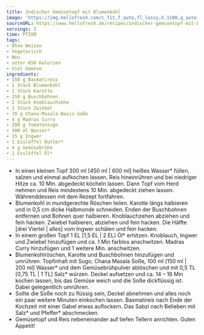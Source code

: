 ```yaml
---
title: Indischer Gemüsetopf mit Blumenkohl
image: 'https://img.hellofresh.com/c_fit,f_auto,fl_lossy,h_1100,q_auto,w_2600/hellofresh_s3/image/indischer-gemusetopf-mit-blumenkohl-d55c2d57.jpg'
sourceURL: https://www.hellofresh.de/recipes/indischer-gemusetopf-mit-blumenkohl-62fbdf2a426acbca87073c5f
servings: 2
time: PT35M
tags:
- Ohne Weizen
- Vegetarisch
- Neu
- unter 650 Kalorien
- Viel Gemüse
ingredients:
- 150 g Basmatireis
- 1 Stück Blumenkohl
- 1 Stück Karotte
- 150 g Buschbohnen
- 2 Stück Knoblauchzehe
- 1 Stück Zwiebel
- 70 g Chana-Masala-Basis-Soße
- 4 g Madras Curry
- 200 g Tomatensugo
- 300 ml Wasser*
- 15 g Ingwer
- 1 Esslöffel Butter*
- 4 g Gemüsebrühe
- 1 Esslöffel Öl*
---
```


- In einen kleinen Topf 300 ml [450 ml | 600 ml] heißes Wasser\* füllen, salzen und einmal aufkochen lassen. Reis hineinrühren und bei niedriger Hitze ca. 10 Min. abgedeckt köcheln lassen. Dann Topf vom Herd nehmen und Reis mindestens 10 Min. abgedeckt ziehen lassen.  Währenddessen mit dem Rezept fortfahren.
- Blumenkohl in mundgerechte Röschen teilen.  Karotte längs halbieren und in 0,5 cm dicke Halbmonde schneiden.  Enden der Buschbohnen entfernen und Bohnen quer halbieren.  Knoblauchzehen abziehen und fein hacken.  Zwiebel halbieren, abziehen und fein hacken.  Die Hälfte [drei Viertel | alles] vom Ingwer schälen und fein hacken.
- In einem großen Topf 1 EL [1,5 EL | 2 EL] Öl\* erhitzen. Knoblauch, Ingwer und Zwiebel hinzufügen und ca. 1 Min farblos anschwitzen.  Madras Curry hinzufügen und 1 weitere Min. anschwitzen.
- Blumenkohlröschen, Karotte und Buschbohnen hinzufügen und umrühren.  Topfinhalt mit Sugo, Chana Masala Soße, 100 ml [150 ml | 200 ml] Wasser\* und dem Gemüsebrühpulver ablöschen und mit 0,5 TL [0,75 TL | 1 TL] Salz\* würzen.  Deckel aufsetzen und ca. 14 – 16 Min kochen lassen, bis das Gemüse weich und die Soße dickflüssig ist. Dabei gelegentlich umrühren.
- Sollte die Soße noch zu flüssig sein, Deckel abnehmen und alles noch ein paar weitere Minuten einkochen lassen. Basmatireis nach Ende der Kochzeit mit einer Gabel etwas auflockern.  Das Sabzi nach Belieben mit Salz\* und Pfeffer\* abschmecken.
- Gemüsetopf und Reis nebeneinander auf tiefen Tellern anrichten.  Guten Appetit!
